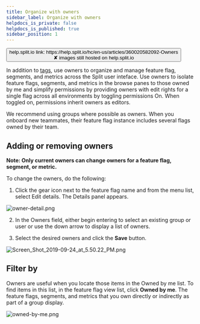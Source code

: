 ```yaml
---
title: Organize with owners
sidebar_label: Organize with owners
helpdocs_is_private: false
helpdocs_is_published: true
sidebar_position: 1
---
```


<p>
  <button style={{borderRadius:'8px', border:'1px', fontFamily:'Courier New', fontWeight:'800', textAlign:'left'}}> help.split.io link: https://help.split.io/hc/en-us/articles/360020582092-Owners <br /> ✘ images still hosted on help.split.io </button>
</p>

In addition to [tags](https://help.split.io/hc/en-us/articles/360020839151-Tags), use owners to organize and manage feature flag, segments, and metrics across the Split user inteface. Use owners to isolate feature flags, segments, and metrics in the browse panes to those owned by me and simplify permissions by providing owners with edit rights for a single flag across all environments by toggling permissions On. When toggled on, permissions inherit owners as editors.

We recommend using groups where possible as owners. When you onboard new teammates, their feature flag instance includes several flags owned by their team.

##  Adding or removing owners
 
**Note: Only current owners can change owners for a feature flag, segment, or metric.**

To change the owners, do the following:

1. Click the gear icon next to the feature flag name and from the menu list, select Edit details. The Details panel appears.

<img src="https://help.split.io/hc/article_attachments/15659962488077" alt="owner-detail.png" />

2. In the Owners field, either begin entering to select an existing group or user or use the down arrow to display a list of owners.

3. Select the desired owners and click the **Save** button.

<p>
  <img src="https://help.split.io/hc/article_attachments/360039327911/Screen_Shot_2019-09-24_at_5.50.22_PM.png" alt="Screen_Shot_2019-09-24_at_5.50.22_PM.png" />
</p>

##  Filter by
 
Owners are useful when you locate those items in the Owned by me list. To find items in this list, in the feature flag view list, click **Owned by me**. The feature flags, segments, and metrics that you own directly or indirectly as part of a group display.

<p>
  <img src="https://help.split.io/hc/article_attachments/15723654178189" alt="owned-by-me.png" />
</p>
